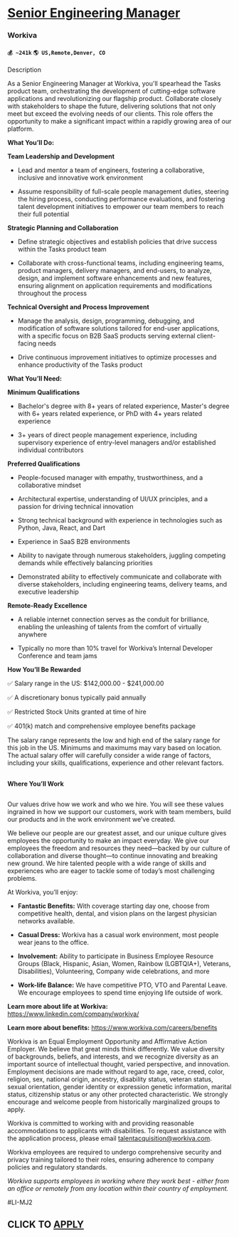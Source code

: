 # [Senior Engineering Manager](https://www.remotewlb.com/apply/senior-engineering-manager-78501)  
### Workiva  
#### `💰 ~241k` `🌎 US,Remote,Denver, CO`  

Description

As a Senior Engineering Manager at Workiva, you'll spearhead the Tasks product team, orchestrating the development of cutting-edge software applications and revolutionizing our flagship product. Collaborate closely with stakeholders to shape the future, delivering solutions that not only meet but exceed the evolving needs of our clients. This role offers the opportunity to make a significant impact within a rapidly growing area of our platform.

 **What You’ll Do:**

 **Team Leadership and Development**

  * Lead and mentor a team of engineers, fostering a collaborative, inclusive and innovative work environment

  * Assume responsibility of full-scale people management duties, steering the hiring process, conducting performance evaluations, and fostering talent development initiatives to empower our team members to reach their full potential

 **Strategic Planning and Collaboration**

  * Define strategic objectives and establish policies that drive success within the Tasks product team

  * Collaborate with cross-functional teams, including engineering teams, product managers, delivery managers, and end-users, to analyze, design, and implement software enhancements and new features, ensuring alignment on application requirements and modifications throughout the process

 **Technical Oversight and Process Improvement**

  * Manage the analysis, design, programming, debugging, and modification of software solutions tailored for end-user applications, with a specific focus on B2B SaaS products serving external client-facing needs

  * Drive continuous improvement initiatives to optimize processes and enhance productivity of the Tasks product

 **What You’ll Need:**

 **Minimum Qualifications**

  * Bachelor's degree with 8+ years of related experience, Master's degree with 6+ years related experience, or PhD with 4+ years related experience

  * 3+ years of direct people management experience, including supervisory experience of entry-level managers and/or established individual contributors

 **Preferred Qualifications**

  * People-focused manager with empathy, trustworthiness, and a collaborative mindset

  * Architectural expertise, understanding of UI/UX principles, and a passion for driving technical innovation

  * Strong technical background with experience in technologies such as Python, Java, React, and Dart

  * Experience in SaaS B2B environments

  * Ability to navigate through numerous stakeholders, juggling competing demands while effectively balancing priorities

  * Demonstrated ability to effectively communicate and collaborate with diverse stakeholders, including engineering teams, delivery teams, and executive leadership 

**Remote-Ready Excellence**

  * A reliable internet connection serves as the conduit for brilliance, enabling the unleashing of talents from the comfort of virtually anywhere

  * Typically no more than 10% travel for Workiva’s Internal Developer Conference and team jams

 **How You’ll Be Rewarded**

✅ Salary range in the US: $142,000.00 - $241,000.00

✅ A discretionary bonus typically paid annually

✅ Restricted Stock Units granted at time of hire

✅ 401(k) match and comprehensive employee benefits package

The salary range represents the low and high end of the salary range for this job in the US. Minimums and maximums may vary based on location. The actual salary offer will carefully consider a wide range of factors, including your skills, qualifications, experience and other relevant factors.

##

 **Where You’ll Work**

##

Our values drive how we work and who we hire. You will see these values ingrained in how we support our customers, work with team members, build our products and in the work environment we’ve created.

We believe our people are our greatest asset, and our unique culture gives employees the opportunity to make an impact everyday. We give our employees the freedom and resources they need—backed by our culture of collaboration and diverse thought—to continue innovating and breaking new ground. We hire talented people with a wide range of skills and experiences who are eager to tackle some of today’s most challenging problems.

At Workiva, you’ll enjoy:

  * **Fantastic Benefits:** With coverage starting day one, choose from competitive health, dental, and vision plans on the largest physician networks available.

  *  **Casual Dress:** Workiva has a casual work environment, most people wear jeans to the office.

  *  **Involvement:** Ability to participate in Business Employee Resource Groups (Black, Hispanic, Asian, Women, Rainbow (LGBTQIA+), Veterans, Disabilities), Volunteering, Company wide celebrations, and more

  *  **Work-life Balance:** We have competitive PTO, VTO and Parental Leave. We encourage employees to spend time enjoying life outside of work.  

**Learn more about life at Workiva:** https://www.linkedin.com/company/workiva/

 **Learn more about benefits:** https://www.workiva.com/careers/benefits  

Workiva is an Equal Employment Opportunity and Affirmative Action Employer. We believe that great minds think differently. We value diversity of backgrounds, beliefs, and interests, and we recognize diversity as an important source of intellectual thought, varied perspective, and innovation. Employment decisions are made without regard to age, race, creed, color, religion, sex, national origin, ancestry, disability status, veteran status, sexual orientation, gender identity or expression genetic information, marital status, citizenship status or any other protected characteristic. We strongly encourage and welcome people from historically marginalized groups to apply.

Workiva is committed to working with and providing reasonable accommodations to applicants with disabilities. To request assistance with the application process, please email talentacquisition@workiva.com.  

Workiva employees are required to undergo comprehensive security and privacy training tailored to their roles, ensuring adherence to company policies and regulatory standards.

 _Workiva supports employees in working where they work best - either from an office or remotely from any location within their country of employment._

#LI-MJ2

  
## CLICK TO [APPLY](https://www.remotewlb.com/apply/senior-engineering-manager-78501)

